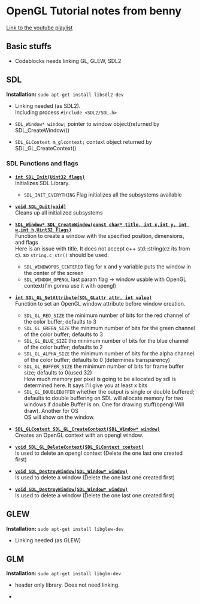 # OpenGL Tutorial notes from benny

[Link to the youtube playlist](https://www.youtube.com/playlist?list=PLHP-Z9TUFhhptXLqnmGdvLNrStOybEp1Q)

## Basic stuffs

* Codeblocks needs linking GL, GLEW, SDL2

## **SDL**

**Installation:** ```sudo apt-get install libsdl2-dev```

* Linking needed (as SDL2).\
 Including process ```#include <SDL2/SDL.h>```

* ```SDL_Window* window;``` pointer to window object(returned by SDL_CreateWindow())
* ```SDL_GLContext m_glcontext;``` context object returned by SDL_GL_CreateContext()
 
### SDL Functions and flags

* [**```int SDL_Init(Uint32 flags)```**](https://wiki.libsdl.org/SDL_Init)\
  Initializes SDL Library.
  * ```SDL_INIT_EVERYTHING``` Flag initializes all the subsystems available
  
* [**```void SDL_Quit(void)```**](https://wiki.libsdl.org/SDL_Quit)\
  Cleans up all initialized subsystems

* [**```SDL_Window* SDL_CreateWindow(const char* title, int x,int y, int w,int h,Uint32 flags)```**](https://wiki.libsdl.org/SDL_CreateWindow)\
  Function to create a window with the specified position, dimensions, and flags\
  Here is an issue with title. It does not accept c++ std::string(cz its from c). so ```string.c_str()``` should be used.
  * ```SDL_WINDWOPOS_CENTERED``` flag for x and y variable puts the window in the center of the screen
  * ```SDL_WINDOW_OPENGL``` last param flag -> window usable with OpenGL context(I'm gonna use it with opengl)

* [**```int SDL_GL_SetAttribute(SDL_GLattr attr, int value)```**](https://wiki.libsdl.org/SDL_GL_SetAttribute)\
  Function to set an OpenGL window attribute before window creation.
  * ```SDL_GL_RED_SIZE``` the minimum number of bits for the red channel of the color buffer; defaults to 3
  * ```SDL_GL_GREEN_SIZE``` the minimum number of bits for the green channel of the color buffer; defaults to 3
  * ```SDL_GL_BLUE_SIZE``` the minimum number of bits for the blue channel of the color buffer; defaults to 2
  * ```SDL_GL_ALPHA_SIZE``` the minimum number of bits for the alpha channel of the color buffer; defaults to 0             (determines transparency)
  * ```SDL_GL_BUFFER_SIZE``` the minimum number of bits for frame buffer size; defaults to 0(used 32)\
    How much memory per pixel is going to be allocated by sdl is determined here. It says I'll give you at least x bits
  * ```SDL_GL_DOUBLEBUFFER``` whether the output is single or double buffered; defaults to double buffering on
    SDL will allocate memory for two windows if double Buffer is on. One for drawing stuff(opengl Will draw). Another for OS\
    OS will show on the window.

* [**```SDL_GLContext SDL_GL_CreateContext(SDL_Window* window)```**](https://wiki.libsdl.org/SDL_GL_CreateContext)\
  Creates an OpenGL context with an opengl window.

* [**```void SDL_GL_DeleteContext(SDL_GLContext context)```**](https://wiki.libsdl.org/SDL_GL_DeleteContext)\
  Is used to delete an opengl context (Delete the one last one created first)

* [**```void SDL_DestroyWindow(SDL_Window* window)```**](https://wiki.libsdl.org/SDL_DestroyWindow)\
  Is used to delete a window (Delete the one last one created first)

* [**```void SDL_DestroyWindow(SDL_Window* window)```**](https://wiki.libsdl.org/SDL_DestroyWindow)\
  Is used to delete a window (Delete the one last one created first)


## **GLEW**

**Installation:** ```sudo apt-get install libglew-dev```

* Linking needed (as GLEW)

## **GLM**

**Installation:** ```sudo apt-get install libglm-dev```

* header only library. Does not need linking.

* 